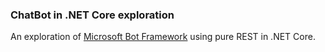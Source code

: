 ### ChatBot in .NET Core exploration

An exploration of [Microsoft Bot Framework](https://docs.microsoft.com/en-us/bot-framework/rest-api/bot-framework-rest-connector-quickstart) using pure REST in .NET Core.


